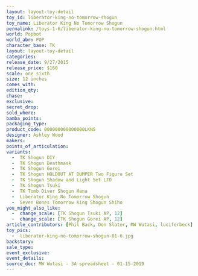 ```yaml
---
layout: layout-toy-detail 
toy_id: liberator-king-no-tomorrow-shogun
toy_name: Liberator King No Tomorrow Shogun
permalink: /toys-1-6/liberator-king-no-tomorrow-shogun.html
world: Popbot
world_abr: POP
character_base: TK
layout: layout-toy-detail
categories: 
release_date: 9/27/2015
release_price: $160 
scale: one sixth
size: 12 inches
comes_with: 
edition_qty: 
chase: 
exclusive: 
secret_drop: 
sold_where: 
bamba_points: 
packaging_type: 
product_code: 000000000000000LKNS
designer: Ashley Wood
makers: 
points_of_articulation: 
variants: 
  -  TK Shogun DIY
  -  TK Shogun Deathmask
  -  TK Shogun Gorei
  -  TK Shogun HOLDOUT AT DUMPER Two Figure Set
  -  TK Shogun Shadow and Light Set LTD
  -  TK Shogun Tsuki
  -  TK Tomb Diver Shogun Hana
  -  Liberator King No Tomorrow Shogun
  -  Seven Bones Tomorrow King Shogun Shiho
you_might_also_like: 
  -  change_scale: [TK Shogun Tsuki AP, 12]
  -  change_scale: [TK Shogun Gorei AP, 12]
article_contributors: [Phil Back, Don Slater, MW Wutasi, luciferbeck]
toy_pics: 
  -  liberator-king-no-tomorrow-shogun-01-6.jpg
backstory: 
sale_type: 
event_exclusive: 
event_details: 
source_doc: MW Wutasi - 3A spreadsheet - 01-15-2019
---
```

